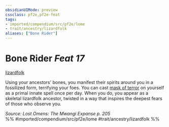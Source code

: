 ```yaml
---
obsidianUIMode: preview
cssclass: pf2e,pf2e-feat
tags:
- imported/compendium/src/pf2e/lome
- trait/ancestry/lizardfolk
aliases: ["Bone Rider"]
---
```

# Bone Rider  *Feat 17*  
[lizardfolk](lizardfolk-b1.md)  


Using your ancestors' bones, you manifest their spirits around you in a fossilized form, terrifying your foes. You can cast [mask of terror](../spells/mask-of-terror.md) on yourself as a primal innate spell once per day. When you do, you appear as a skeletal lizardfolk ancestor, twisted in a way that inspires the deepest fears of those who observe you.

*Source: Lost Omens: The Mwangi Expanse p. 205*  
%% #imported/compendium/src/pf2e/lome #trait/ancestry/lizardfolk %%